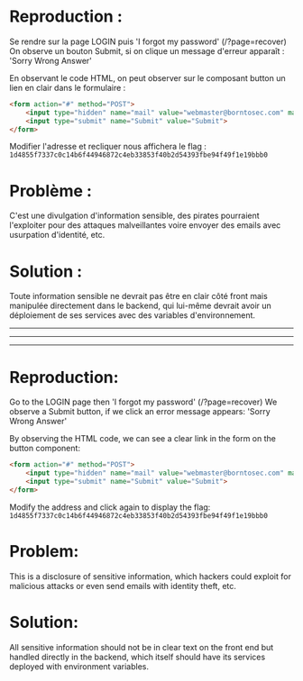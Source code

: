 # Reproduction :
Se rendre sur la page LOGIN puis 'I forgot my password' (/?page=recover) 
On observe un bouton Submit, si on clique un message d'erreur apparaît :
'Sorry Wrong Answer'

En observant le code HTML, on peut observer sur le composant button un lien en clair dans le formulaire :
```html
<form action="#" method="POST">
    <input type="hidden" name="mail" value="webmaster@borntosec.com" maxlength="15">
    <input type="submit" name="Submit" value="Submit">
</form>
```

Modifier l'adresse et recliquer nous affichera le flag :
`1d4855f7337c0c14b6f44946872c4eb33853f40b2d54393fbe94f49f1e19bbb0`

# Problème :
C'est une divulgation d'information sensible, des pirates pourraient l'exploiter pour des attaques malveillantes voire envoyer des emails avec usurpation d'identité, etc.

# Solution :
Toute information sensible ne devrait pas être en clair côté front mais manipulée directement dans le backend, qui lui-même devrait avoir un déploiement de ses services avec des variables d'environnement.

-----------------------------------
-----------------------------------
-----------------------------------
# Reproduction:
Go to the LOGIN page then 'I forgot my password' (/?page=recover)
We observe a Submit button, if we click an error message appears:
'Sorry Wrong Answer'

By observing the HTML code, we can see a clear link in the form on the button component:
```html
<form action="#" method="POST">
    <input type="hidden" name="mail" value="webmaster@borntosec.com" maxlength="15">
    <input type="submit" name="Submit" value="Submit">
</form>
```

Modify the address and click again to display the flag: `1d4855f7337c0c14b6f44946872c4eb33853f40b2d54393fbe94f49f1e19bbb0`

# Problem:
This is a disclosure of sensitive information, which hackers could exploit for malicious attacks or even send emails with identity theft, etc.

# Solution:
All sensitive information should not be in clear text on the front end but handled directly in the backend, which itself should have its services deployed with environment variables.